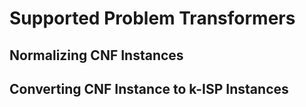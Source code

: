# Supported Problem Transformers

## Normalizing CNF Instances

## Converting CNF Instance to k-ISP Instances